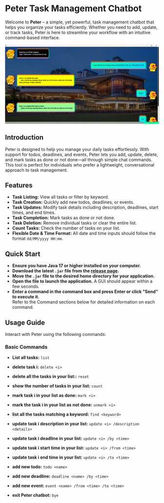 # Peter Task Management Chatbot

Welcome to **Peter** – a simple, yet powerful, task management chatbot that helps you organize your tasks efficiently. Whether you need to add, update, or track tasks, Peter is here to streamline your workflow with an intuitive command-based interface.

![Product Screenshot](Peter.png)  

## Introduction

Peter is designed to help you manage your daily tasks effortlessly. With support for todos, deadlines, and events, Peter lets you add, update, delete, and mark tasks as done or not done—all through simple chat commands. This tool is perfect for individuals who prefer a lightweight, conversational approach to task management.

## Features

- **Task Listing:** View all tasks or filter by keyword.
- **Task Creation:** Quickly add new todos, deadlines, or events.
- **Task Updates:** Modify task details including description, deadlines, start times, and end times.
- **Task Completion:** Mark tasks as done or not done.
- **Task Deletion:** Remove individual tasks or clear the entire list.
- **Count Tasks:** Check the number of tasks on your list.
- **Flexible Date & Time Format:** All date and time inputs should follow the format `dd/MM/yyyy HH:mm`.

## Quick Start

- **Ensure you have Java 17 or higher installed on your computer.**
- **Download the latest `.jar` file from the [release page](https://github.com/NHT020305/ip/releases).**
- **Move the `.jar` file to the desired home directory for your application.**
- **Open the file to launch the application.** A GUI should appear within a few seconds.
- **Enter a command in the command box and press Enter or click "Send" to execute it.**  
  Refer to the Command sections below for detailed information on each command.

## Usage Guide

Interact with Peter using the following commands:

### Basic Commands

- **List all tasks:**  `list`

- **delete task i:**  `delete <i>`

- **delete all the tasks in your list::**  `reset`

- **show the number of tasks in your list:**  `count`

- **mark task i in your list as done:**  `mark <i>`

- **mark the task i in your list as not done:**  `unmark <i>`

- **list all the tasks matching a keyword:**  `find <keyword>`

- **update task i description in your list:**  `update <i> /description <details>`

- **update task i deadline in your list:**  `update <i> /by <time>`

- **update task i start time in your list:**  `update <i> /from <time>`

- **update task i end time in your list:**  `update <i> /to <time>`

- **add new todo:**  `todo <name>`

- **add new deadline:**  `deadline <name> /by <time>`

- **add new event:**  `event <name> /from <time> /to <time>`

- **exit Peter chatbot:**  `bye`

